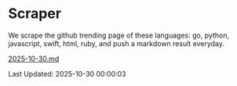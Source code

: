 # Scraper

We scrape the github trending page of these languages: go, python, javascript, swift, html, ruby, and push a markdown result everyday.

[2025-10-30.md](https://github.com/henson/Scraper/blob/master/2025-10-30.md)

Last Updated: 2025-10-30 00:00:03